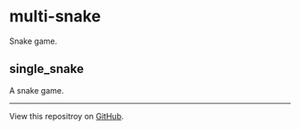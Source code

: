 # multi-snake
Snake game.

## single_snake

A snake game.

---

View this repositroy on [GitHub](https://github.com/Orange23333/multi-snake).